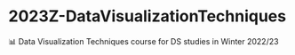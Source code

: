 # 2023Z-DataVisualizationTechniques
📊 Data Visualization Techniques course for DS studies in Winter 2022/23 
